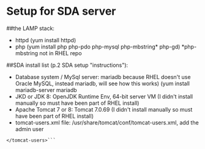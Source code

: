 # Setup for SDA server

##the LAMP stack:
  - httpd (yum install httpd)
  - php (yum install php php-pdo php-mysql php-mbstring* php-gd)  *php-mbstring not in RHEL repo


##SDA install list (p.2 SDA setup "instructions"):
- Database system / MySql server: mariadb because RHEL doesn't use Oracle MySQL, instead mariadb, will see how this works)  (yum install mariadb-server mariadb
- JKD or JDK 8: OpenJDK Runtime Env, 64-bit server VM  (I didn't install manually so must have been part of RHEL install)
- Apache Tomcat 7 or 8: Tomcat 7.0.69 (I didn't install manually so must have been part of RHEL install)
- tomcat-users.xml file: /usr/share/tomcat/conf/tomcat-users.xml, add the admin user<tomcat-users>
```<user username="admin" password="password" roles="manager-gui,admin-gui"/>
</tomcat-users>```
